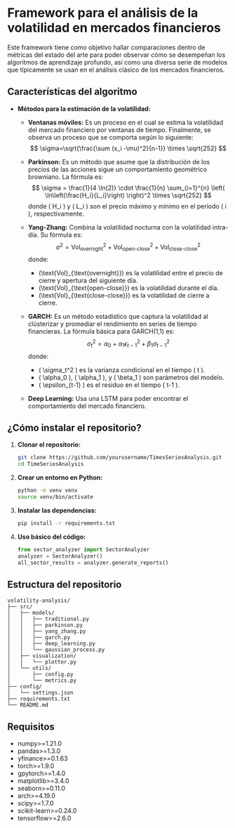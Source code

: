 # Framework para el análisis de la volatilidad en mercados financieros

Este framework tiene como objetivo hallar comparaciones dentro de métricas del estado del arte para poder observar cómo se desempeñan los algoritmos de aprendizaje profundo, así como una diversa serie de modelos que típicamente se usan en el análisis clásico de los mercados financieros.

## Características del algoritmo

* **Métodos para la estimación de la volatilidad:**
  - **Ventanas móviles:** Es un proceso en el cual se estima la volatilidad del mercado financiero por ventanas de tiempo. Finalmente, se observa un proceso que se comporta según lo siguiente:
    $$
    \sigma=\sqrt{\frac{\sum (x_i -\mu)^2}{n-1}} \times \sqrt{252}
    $$
  - **Parkinson:** Es un método que asume que la distribución de los precios de las acciones sigue un comportamiento geométrico browniano. La fórmula es:
    $$
    \sigma = \frac{1}{4 \ln(2)} \cdot \frac{1}{n} \sum_{i=1}^{n} \left( \ln\left(\frac{H_i}{L_i}\right) \right)^2 \times \sqrt{252}
    $$
    donde \( H_i \) y \( L_i \) son el precio máximo y mínimo en el periodo \( i \), respectivamente.

  - **Yang-Zhang:** Combina la volatilidad nocturna con la volatilidad intra-día. Su fórmula es:
    $$
    \sigma^2 = \text{Vol}_{\text{overnight}}^2 + \text{Vol}_{\text{open-close}}^2 + \text{Vol}_{\text{close-close}}^2
    $$
    donde:
    - \(\text{Vol}_{\text{overnight}}\) es la volatilidad entre el precio de cierre y apertura del siguiente día.
    - \(\text{Vol}_{\text{open-close}}\) es la volatilidad durante el día.
    - \(\text{Vol}_{\text{close-close}}\) es la volatilidad de cierre a cierre.

  - **GARCH:** Es un método estadístico que captura la volatilidad al clústerizar y promediar el rendimiento en series de tiempo financieras. La fórmula básica para GARCH(1,1) es:
    $$
    \sigma_t^2 = \alpha_0 + \alpha_1 \epsilon_{t-1}^2 + \beta_1 \sigma_{t-1}^2
    $$
    donde:
    - \( \sigma_t^2 \) es la varianza condicional en el tiempo \( t \).
    - \( \alpha_0 \), \( \alpha_1 \), y \( \beta_1 \) son parámetros del modelo.
    - \( \epsilon_{t-1} \) es el residuo en el tiempo \( t-1 \).

  - **Deep Learning:** Usa una LSTM para poder encontrar el comportamiento del mercado financiero.

## ¿Cómo instalar el repositorio?

1. **Clonar el repositorio:**
   ```bash
   git clone https://github.com/yourusername/TimesSeriesAnalysis.git
   cd TimeSeriesAnalysis
   ```

2. **Crear un entorno en Python:**
   ```bash
   python -m venv venv
   source venv/bin/activate
   ```

3. **Instalar las dependencias:**
   ```bash
   pip install -r requirements.txt
   ```

4. **Uso básico del código:**
   ```python
   from sector_analyzer import SectorAnalyzer
   analyzer = SectorAnalyzer()
   all_sector_results = analyzer.generate_reports()
   ```

## Estructura del repositorio

```
volatility-analysis/
├── src/
│   ├── models/
│   │   ├── traditional.py
│   │   ├── parkinson.py
│   │   ├── yang_zhang.py
│   │   ├── garch.py
│   │   ├── deep_learning.py
│   │   └── gaussian_process.py
│   ├── visualization/
│   │   └── plotter.py
│   └── utils/
│       ├── config.py
│       └── metrics.py
├── config/
│   └── settings.json
├── requirements.txt
└── README.md
```

## Requisitos

* numpy>=1.21.0
* pandas>=1.3.0
* yfinance>=0.1.63
* torch>=1.9.0
* gpytorch>=1.4.0
* matplotlib>=3.4.0
* seaborn>=0.11.0
* arch>=4.19.0
* scipy>=1.7.0
* scikit-learn>=0.24.0
* tensorflow>=2.6.0
